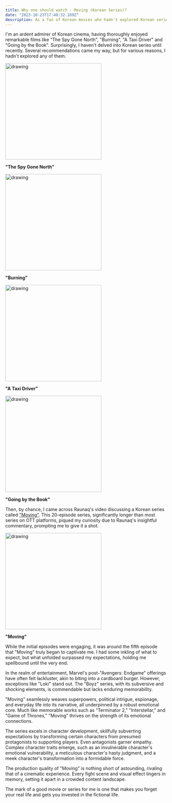 ```yaml
---
title: Why one should watch - Moving (Korean Series)?
date: "2023-10-23T17:40:32.169Z"
description: As a fan of Korean movies who hadn't explored Korean series before, I was intrigued by Raunaq's recommendation of "Moving," a 20-episode series that, after a slow start, captivated me with its mix of superpowers, politics, espionage, and emotional depth, making it a standout in a sea of content and truly immersing me in its fictional world.
---
```

I'm an ardent admirer of Korean cinema, having thoroughly enjoyed remarkable films like "The Spy Gone North", "Burning", "A Taxi Driver" and "Going by the Book". Surprisingly, I haven't delved into Korean series until recently. Several recommendations came my way, but for various reasons, I hadn't explored any of them.

<img src="https://m.media-amazon.com/images/M/MV5BNWNiMTAzY2UtYmIwNy00ZGEzLTkwYWYtYjEwZWRmMDBkMjE0XkEyXkFqcGdeQXVyMTMxODk2OTU@._V1_.jpg" alt="drawing" width="300"/>

**"The Spy Gone North"**

<img src="https://m.media-amazon.com/images/M/MV5BMWNmYjI1M2UtNDdkNi00MTgwLWFiZmYtODcxNWZhM2Y2NWFkXkEyXkFqcGdeQXVyMTMxODk2OTU@._V1_.jpg" alt="drawing" width="300"/>

**"Burning"**

<img src="https://m.media-amazon.com/images/M/MV5BMDA4NmRiMzQtZTI5My00YWExLTgzZTItNGRiZjYyYjcwNTY3XkEyXkFqcGdeQXVyMTA4NjE0NjEy._V1_.jpg" alt="drawing" width="300"/>

 **"A Taxi Driver"**

<img src="https://upload.wikimedia.org/wikipedia/en/c/cf/Going_by_the_Book_film_poster.jpg" alt="drawing" width="300"/>

 **"Going by the Book"**


Then, by chance, I came across Raunaq's video discussing a Korean series called ["Moving"](https://www.youtube.com/@RaunaqMangottill). This 20-episode series, significantly longer than most series on OTT platforms, piqued my curiosity due to Raunaq's insightful commentary, prompting me to give it a shot.

<img src="https://resizing.flixster.com/47L05JQ1qewOWFO94j04yu9gM2M=/ems.cHJkLWVtcy1hc3NldHMvdHZzZWFzb24vNWEwYzFjZmQtNjAyYy00OWNlLWFkNGMtMWY2ZTY1ZTUzNDM0LmpwZw==" alt="drawing" width="300"/>

 **"Moving"**

While the initial episodes were engaging, it was around the fifth episode that "Moving" truly began to captivate me. I had some inkling of what to expect, but what unfolded surpassed my expectations, holding me spellbound until the very end.

In the realm of entertainment, Marvel's post-"Avengers: Endgame" offerings have often felt lackluster, akin to biting into a cardboard burger. However, exceptions like "Loki" stand out. The "Boyz" series, with its subversive and shocking elements, is commendable but lacks enduring memorability.

"Moving" seamlessly weaves superpowers, political intrigue, espionage, and everyday life into its narrative, all underpinned by a robust emotional core. Much like memorable works such as "Terminator 2," "Interstellar," and "Game of Thrones," "Moving" thrives on the strength of its emotional connections.

The series excels in character development, skillfully subverting expectations by transforming certain characters from presumed protagonists to supporting players. Even antagonists garner empathy. Complex character traits emerge, such as an invulnerable character's emotional vulnerability, a meticulous character's hasty judgment, and a meek character's transformation into a formidable force.

The production quality of "Moving" is nothing short of astounding, rivaling that of a cinematic experience. Every fight scene and visual effect lingers in memory, setting it apart in a crowded content landscape.

The mark of a good movie or series for me is one that makes you forget your real life and gets you invested in the fictional life.